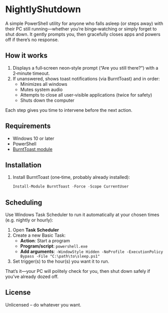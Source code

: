 # NightlyShutdown

A simple PowerShell utility for anyone who falls asleep (or steps away) with their PC still running—whether you’re binge‑watching or simply forget to shut down. It gently prompts you, then gracefully closes apps and powers off if there’s no response.

## How it works

1. Displays a full‑screen neon‑style prompt (“Are you still there?”) with a 2‑minute timeout.  
2. If unanswered, shows toast notifications (via BurntToast) and in order:  
   - Minimizes all windows  
   - Mutes system audio  
   - Attempts to close all user‑visible applications (twice for safety)  
   - Shuts down the computer  

Each step gives you time to intervene before the next action.

## Requirements

- Windows 10 or later  
- PowerShell  
- [BurntToast module](https://www.powershellgallery.com/packages/BurntToast)

## Installation

1. Install BurntToast (one‑time, probably already installed):
   ```powershell
   Install-Module BurntToast -Force -Scope CurrentUser
   ```
## Scheduling

Use Windows Task Scheduler to run it automatically at your chosen times (e.g. nightly or hourly):

1. Open **Task Scheduler**
2. Create a new Basic Task:
   - **Action**: Start a program  
   - **Program/script**: `powershell.exe`  
   - **Add arguments**: `-WindowStyle Hidden -NoProfile -ExecutionPolicy Bypass -File "C:\path\to\sleep.ps1"`  
3. Set trigger(s) to the hour(s) you want it to run.

That’s it—your PC will politely check for you, then shut down safely if you’ve already dozed off.

## License

Unlicensed – do whatever you want.
